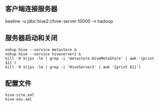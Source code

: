 ## 客户端连接服务器
beeline -u jdbc:hive2://hive-server:10000 -n hadoop


## 服务器启动和关闭
```
nohup hive --service metastore &
nohup hive --service hiveserver2 &
kill -9 $(jps -lm | grep -i 'metastore.HiveMetaStore' | awk '{print $1}')
kill -9 $(jps -lm | grep -i 'HiveServer2' | awk '{print $1}')
```

## 配置文件
```
hive-site.xml
hive-env.xml
```